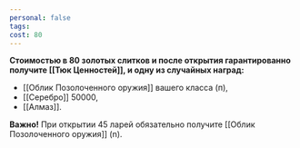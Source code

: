 ```yaml
---
personal: false
tags: 
cost: 80
---
```

**Стоимостью в 80 золотых слитков и после открытия гарантированно получите [[Тюк Ценностей]], и одну из случайных наград:**  

- [[Облик Позолоченного оружия]] вашего класса (п),
- [[Серебро]] 50000,
- [[Алмаз]].

  
**Важно!** При открытии 45 ларей обязательно получите [[Облик Позолоченного оружия]] (n).  
  
